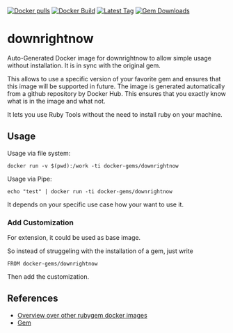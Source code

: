 [![Docker pulls](https://img.shields.io/docker/pulls/rubygem/downrightnow.svg)](https://hub.docker.com/r/rubygem/downrightnow/)
[![Docker Build](https://img.shields.io/docker/automated/rubygem/downrightnow.svg)](https://hub.docker.com/r/rubygem/downrightnow/)
[![Latest Tag](https://img.shields.io/github/tag/docker-rubygem/downrightnow.svg)](https://hub.docker.com/r/rubygem/downrightnow/)
[![Gem Downloads](https://img.shields.io/gem/dt/downrightnow.svg)](https://rubygems.org/gems/downrightnow/)
# downrightnow

Auto-Generated Docker image for downrightnow to allow simple usage without installation.
It is in sync with the original gem.

This allows to use a specific version of your favorite gem and ensures that this image will be supported in future.
The image is generated automatically from a github repository by Docker Hub.
This ensures that you exactly know what is in the image and what not.

It lets you use Ruby Tools without the need to install ruby on your machine.

## Usage

Usage via file system:

`docker run -v $(pwd):/work -ti docker-gems/downrightnow`

Usage via Pipe:

`echo "test" | docker run -ti docker-gems/downrightnow`

It depends on your specific use case how your want to use it.

### Add Customization

For extension, it could be used as base image.

So instead of struggeling with the installation of a gem, just write

`FROM docker-gems/downrightnow`

Then add the customization.

## References

 - [Overview over other rubygem docker images](https://github.com/thinkbot/docker-rubygem)
 - [Gem](https://rubygems.org/gems/downrightnow/)
